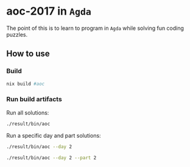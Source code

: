 # aoc-2017 in `Agda`

The point of this is to learn to program in `Agda` while solving fun coding puzzles.

## How to use

### Build

```sh
nix build #aoc
```

### Run build artifacts

Run all solutions:

```sh
./result/bin/aoc
```


Run a specific day and part solutions:

```sh
./result/bin/aoc --day 2

./result/bin/aoc --day 2 --part 2
```
